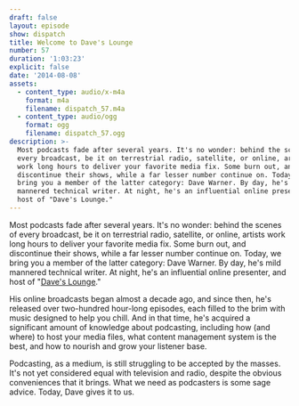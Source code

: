 ```yaml
---
draft: false
layout: episode
show: dispatch
title: Welcome to Dave's Lounge
number: 57
duration: '1:03:23'
explicit: false
date: '2014-08-08'
assets:
  - content_type: audio/x-m4a
    format: m4a
    filename: dispatch_57.m4a
  - content_type: audio/ogg
    format: ogg
    filename: dispatch_57.ogg
description: >-
  Most podcasts fade after several years. It's no wonder: behind the scenes of
  every broadcast, be it on terrestrial radio, satellite, or online, artists
  work long hours to deliver your favorite media fix. Some burn out, and
  discontinue their shows, while a far lesser number continue on. Today, we
  bring you a member of the latter category: Dave Warner. By day, he's mild
  mannered technical writer. At night, he's an influential online presenter, and
  host of "Dave's Lounge."
---
```

Most podcasts fade after several years. It's no wonder: behind the scenes of every broadcast, be it on terrestrial radio, satellite, or online, artists work long hours to deliver your favorite media fix. Some burn out, and discontinue their shows, while a far lesser number continue on. Today, we bring you a member of the latter category: Dave Warner. By day, he's mild mannered technical writer. At night, he's an influential online presenter, and host of "[Dave's Lounge](http://daveslounge.com)."

His online broadcasts began almost a decade ago, and since then, he's released over two-hundred hour-long episodes, each filled to the brim with music designed to help you chill. And in that time, he's acquired a significant amount of knowledge about podcasting, including how (and where) to host your media files, what content management system is the best, and how to nourish and grow your listener base. 

Podcasting, as a medium, is still struggling to be accepted by the masses. It's not yet considered equal with television and radio, despite the obvious conveniences that it brings. What we need as podcasters is some sage advice. Today, Dave gives it to us. 